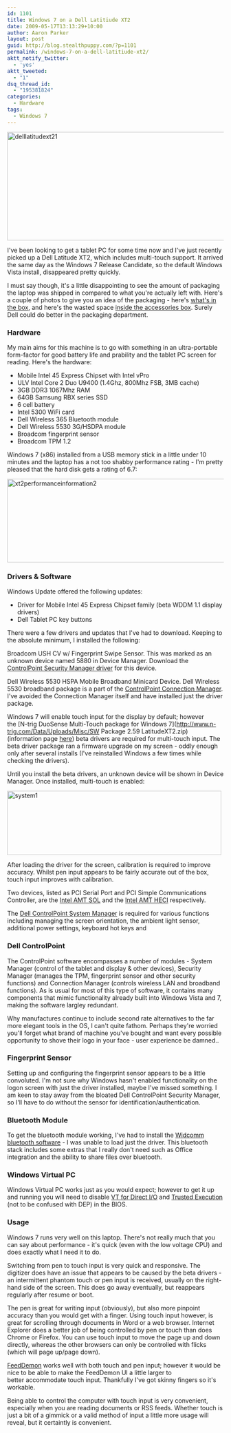 ```yaml
---
id: 1101
title: Windows 7 on a Dell Latitiude XT2
date: 2009-05-17T13:13:29+10:00
author: Aaron Parker
layout: post
guid: http://blog.stealthpuppy.com/?p=1101
permalink: /windows-7-on-a-dell-latitiude-xt2/
aktt_notify_twitter:
  - 'yes'
aktt_tweeted:
  - "1"
dsq_thread_id:
  - "195381824"
categories:
  - Hardware
tags:
  - Windows 7
---
```

<img class="alignnone size-full wp-image-1109" title="delllatitudext21" src="https://stealthpuppy.com/wp-content/uploads/2009/05/delllatitudext21.jpg" alt="delllatitudext21" width="585" height="252" srcset="https://stealthpuppy.com/wp-content/uploads/2009/05/delllatitudext21.jpg 585w, https://stealthpuppy.com/wp-content/uploads/2009/05/delllatitudext21-150x64.jpg 150w, https://stealthpuppy.com/wp-content/uploads/2009/05/delllatitudext21-300x129.jpg 300w" sizes="(max-width: 585px) 100vw, 585px" />

I've been looking to get a tablet PC for some time now and I've just recently picked up a Dell Latitude XT2, which includes multi-touch support. It arrived the same day as the Windows 7 Release Candidate, so the default Windows Vista install, disappeared pretty quickly.

I must say though, it's a little disappointing to see the amount of packaging the laptop was shipped in compared to what you're actually left with. Here's a couple of photos to give you an idea of the packaging - here's [what's in the box](http://cid-74b5baa3414de283.skydrive.live.com/self.aspx/Dell%20Latitude%20XT2/DSCF3122.jpg), and here's the wasted space [inside the accessories box](http://cid-74b5baa3414de283.skydrive.live.com/self.aspx/Dell%20Latitude%20XT2/DSCF3123.jpg). Surely Dell could do better in the packaging department.

### Hardware

My main aims for this machine is to go with something in an ultra-portable form-factor for good battery life and prability and the tablet PC screen for reading. Here's the hardware:

  * Mobile Intel 45 Express Chipset with Intel vPro
  * ULV Intel Core 2 Duo U9400 (1.4Ghz, 800Mhz FSB, 3MB cache)
  * 3GB DDR3 1067Mhz RAM
  * 64GB Samsung RBX series SSD
  * 6 cell battery
  * Intel 5300 WiFi card
  * Dell Wireless 365 Bluetooth module
  * Dell Wireless 5530 3G/HSDPA module
  * Broadcom fingerprint sensor
  * Broadcom TPM 1.2

Windows 7 (x86) installed from a USB memory stick in a little under 10 minutes and the laptop has a not too shabby performance rating - I'm pretty pleased that the hard disk gets a rating of 6.7:

<img class="alignnone size-full wp-image-1114" title="xt2performanceinformation2" src="https://stealthpuppy.com/wp-content/uploads/2009/05/xt2performanceinformation2.png" alt="xt2performanceinformation2" width="567" height="194" srcset="https://stealthpuppy.com/wp-content/uploads/2009/05/xt2performanceinformation2.png 567w, https://stealthpuppy.com/wp-content/uploads/2009/05/xt2performanceinformation2-150x51.png 150w, https://stealthpuppy.com/wp-content/uploads/2009/05/xt2performanceinformation2-300x102.png 300w" sizes="(max-width: 567px) 100vw, 567px" /> 

### Drivers & Software

Windows Update offered the following updates:

  * Driver for Mobile Intel 45 Express Chipset family (beta WDDM 1.1 display drivers)
  * Dell Tablet PC key buttons

There were a few drivers and updates that I've had to download. Keeping to the absolute minimum, I installed the following:

Broadcom USH CV w/ Fingerprint Swipe Sensor. This was marked as an unknown device named 5880 in Device Manager. Download the [ControlPoint Security Manager driver](http://support.euro.dell.com/support/downloads/format.aspx?c=uk&l=en&s=gen&deviceid=16358&libid=25&releaseid=R210495&vercnt=2&formatcnt=0&SystemID=LAT_XT2&servicetag=&os=WLH&osl=en&catid=-1&impid=-1) for this device.

Dell Wireless 5530 HSPA Mobile Broadband Minicard Device. Dell Wireless 5530 broadband package is a part of the [ControlPoint Connection Manager](http://support.euro.dell.com/support/downloads/format.aspx?c=uk&l=en&s=gen&deviceid=15971&libid=25&releaseid=R214454&vercnt=3&formatcnt=0&SystemID=LAT_XT2&servicetag=&os=WLH&osl=en&catid=-1&impid=-1). I've avoided the Connection Manager itself and have installed just the driver package.

Windows 7 will enable touch input for the display by default; however the [N-trig DuoSense Multi-Touch package for Windows 7](http://www.n-trig.com/Data/Uploads/Misc/SW Package 2.59 LatitudeXT2.zip) (information page [here](http://www.n-trig.com/Content.aspx?Page=Multi_Touch)) beta drivers are required for multi-touch input. The beta driver package ran a firmware upgrade on my screen - oddly enough only after several installs (I've reinstalled Windows a few times while checking the drivers).

Until you install the beta drivers, an unknown device will be shown in Device Manager. Once installed, multi-touch is enabled:

<img class="alignnone size-full wp-image-1118" title="system1" src="https://stealthpuppy.com/wp-content/uploads/2009/05/system1.png" alt="system1" width="498" height="149" srcset="https://stealthpuppy.com/wp-content/uploads/2009/05/system1.png 498w, https://stealthpuppy.com/wp-content/uploads/2009/05/system1-150x44.png 150w, https://stealthpuppy.com/wp-content/uploads/2009/05/system1-300x89.png 300w" sizes="(max-width: 498px) 100vw, 498px" /> 

After loading the driver for the screen, calibration is required to improve accuracy. Whilst pen input appears to be fairly accurate out of the box, touch input improves with calibration.

Two devices, listed as PCI Serial Port and PCI Simple Communications Controller, are the [Intel AMT SOL](http://support.euro.dell.com/support/downloads/download.aspx?c=uk&l=en&s=gen&releaseid=R192787&SystemID=LAT_XT2&servicetag=&os=WLH&osl=en&deviceid=12178&devlib=0&typecnt=0&vercnt=1&catid=-1&impid=-1&formatcnt=1&libid=27&fileid=265133) and the [Intel AMT HECI](http://support.euro.dell.com/support/downloads/download.aspx?c=uk&l=en&s=gen&releaseid=R192786&SystemID=LAT_XT2&servicetag=&os=WLH&osl=en&deviceid=12177&devlib=0&typecnt=0&vercnt=1&catid=-1&impid=-1&formatcnt=1&libid=27&fileid=265132) respectively.

The [Dell ControlPoint System Manager](http://support.euro.dell.com/support/downloads/format.aspx?c=uk&l=en&s=gen&deviceid=16381&libid=25&releaseid=R218880&vercnt=3&formatcnt=0&SystemID=LAT_XT2&servicetag=&os=WLH&osl=en&catid=-1&impid=-1) is required for various functions including managing the screen orientation, the ambient light sensor, additional power settings, keyboard hot keys and

### Dell ControlPoint

The ControlPoint software encompasses a number of modules - System Manager (control of the tablet and display & other devices), Security Manager (manages the TPM, fingerprint sensor and other security functions) and Connection Manager (controls wireless LAN and broadband functions). As is usual for most of this type of software, it contains many components that mimic functionality already built into Windows Vista and 7, making the software largley redundant.

Why manufactures continue to include second rate alternatives to the far more elegant tools in the OS, I can't quite fathom. Perhaps they're worried you'll forget what brand of machine you've bought and want every possible opportunity to shove their logo in your face - user experience be damned..

### Fingerprint Sensor

Setting up and configuring the fingerprint sensor appears to be a little convoluted. I'm not sure why Windows hasn't enabled functionality on the logon screen with just the driver installed, maybe I've missed something. I am keen to stay away from the bloated Dell ControlPoint Security Manager, so I'll have to do without the sensor for identification/authentication.

### Bluetooth Module

To get the bluetooth module working, I've had to install the [Widcomm bluetooth software](http://support.euro.dell.com/support/downloads/format.aspx?c=uk&l=en&s=gen&deviceid=16167&libid=5&releaseid=R204603&vercnt=1&formatcnt=0&SystemID=LAT_XT2&servicetag=&os=WLH&osl=en&catid=-1&impid=-1) - I was unable to load just the driver. This bluetooth stack includes some extras that I really don't need such as Office integration and the ability to share files over bluetooth.

### Windows Virtual PC

Windows Virtual PC works just as you would expect; however to get it up and running you will need to disable [VT for Direct I/O](http://software.intel.com/en-us/articles/intel-virtualization-technology-for-directed-io-vt-d-enhancing-intel-platforms-for-efficient-virtualization-of-io-devices/) and [Trusted Execution](http://en.wikipedia.org/wiki/Trusted_Execution_Technology) (not to be confused with DEP) in the BIOS.

### Usage

Windows 7 runs very well on this laptop. There's not really much that you can say about performance - it's quick (even with the low voltage CPU) and does exactly what I need it to do.

Switching from pen to touch input is very quick and responsive. The digitizer does have an issue that appears to be caused by the beta drivers - an intermittent phantom touch or pen input is received, usually on the right-hand side of the screen. This does go away eventually, but reappears regularly after resume or boot.

The pen is great for writing input (obviously), but also more pinpoint accuracy than you would get with a finger. Using touch input however, is great for scrolling through documents in Word or a web browser. Internet Explorer does a better job of being controlled by pen or touch than does Chrome or Firefox. You can use touch input to move the page up and down directly, whereas the other browsers can only be controlled with flicks (which will page up/page down).

[FeedDemon](http://www.newsgator.com/Individuals/FeedDemon/Default.aspx) works well with both touch and pen input; however it would be nice to be able to make the FeedDemon UI a little larger to better accommodate touch input. Thankfully I've got skinny fingers so it's workable.

Being able to control the computer with touch input is very convenient, especially when you are reading documents or RSS feeds. Whether touch is just a bit of a gimmick or a valid method of input a little more usage will reveal, but it certaintly is convenient.